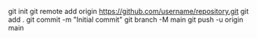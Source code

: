 
git init
git remote add origin https://github.com/username/repository.git
git add .
git commit -m "Initial commit"
git branch -M main
git push -u origin main
